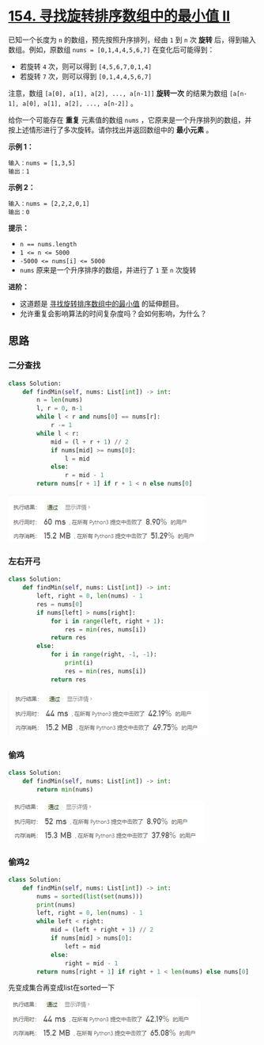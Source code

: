 # [154. 寻找旋转排序数组中的最小值 II](https://leetcode-cn.com/problems/find-minimum-in-rotated-sorted-array-ii/)

已知一个长度为 `n` 的数组，预先按照升序排列，经由 `1` 到 `n` 次 **旋转** 后，得到输入数组。例如，原数组 `nums = [0,1,4,4,5,6,7]` 在变化后可能得到：

- 若旋转 `4` 次，则可以得到 `[4,5,6,7,0,1,4]`
- 若旋转 `7` 次，则可以得到 `[0,1,4,4,5,6,7]`

注意，数组 `[a[0], a[1], a[2], ..., a[n-1]]` **旋转一次** 的结果为数组 `[a[n-1], a[0], a[1], a[2], ..., a[n-2]]` 。

给你一个可能存在 **重复** 元素值的数组 `nums` ，它原来是一个升序排列的数组，并按上述情形进行了多次旋转。请你找出并返回数组中的 **最小元素** 。

 

**示例 1：**

```
输入：nums = [1,3,5]
输出：1
```

**示例 2：**

```
输入：nums = [2,2,2,0,1]
输出：0
```

 

**提示：**

- `n == nums.length`
- `1 <= n <= 5000`
- `-5000 <= nums[i] <= 5000`
- `nums` 原来是一个升序排序的数组，并进行了 `1` 至 `n` 次旋转

 

**进阶：**

- 这道题是 [寻找旋转排序数组中的最小值](https://leetcode-cn.com/problems/find-minimum-in-rotated-sorted-array/description/) 的延伸题目。
- 允许重复会影响算法的时间复杂度吗？会如何影响，为什么？

## 思路

### 二分查找

```python
class Solution:
    def findMin(self, nums: List[int]) -> int:
        n = len(nums)
        l, r = 0, n-1
        while l < r and nums[0] == nums[r]:
            r -= 1
        while l < r:
            mid = (l + r + 1) // 2
            if nums[mid] >= nums[0]:
                l = mid
            else:
                r = mid - 1
        return nums[r + 1] if r + 1 < n else nums[0]
```

![image-20210409105814390](img/image-20210409105814390.png)

### 左右开弓

```python
class Solution:
    def findMin(self, nums: List[int]) -> int:
        left, right = 0, len(nums) - 1
        res = nums[0]
        if nums[left] > nums[right]:
            for i in range(left, right + 1):
                res = min(res, nums[i])
            return res
        else:
            for i in range(right, -1, -1):
                print(i)
                res = min(res, nums[i])
            return res
```

![image-20210409102611082](img/image-20210409102611082.png)

### 偷鸡

```python
class Solution:
    def findMin(self, nums: List[int]) -> int:
        return min(nums)
```

![image-20210409102708614](img/image-20210409102708614.png)

### 偷鸡2

```python
class Solution:
    def findMin(self, nums: List[int]) -> int:
        nums = sorted(list(set(nums)))
        print(nums)
        left, right = 0, len(nums) - 1
        while left < right:
            mid = (left + right + 1) // 2
            if nums[mid] > nums[0]:
                left = mid
            else:
                right = mid - 1
        return nums[right + 1] if right + 1 < len(nums) else nums[0]
```

先变成集合再变成list在sorted一下

![image-20210409103830222](img/image-20210409103830222.png)